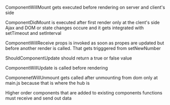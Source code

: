 ComponentWillMount
gets executed before rendering on server and client's side

ComponentDidMount is executed after first render only at the clent's side
Ajax and DOM or state changes occure and it gets integrated with setTimeout and setInterval

ComponentWillReceive props is invoked as soon as propes are updated but before another render is called. That gets trigggered from setNewNumber

ShouldComponentUpdate should return a true or false value

ComponentWillUpdate is called before rendering

ComponenetWillUnmount gets called after unmounting from dom only at main.js because that is where the hub is 




Higher order components that are added to existing components functions must receive and send out data
